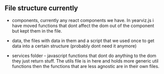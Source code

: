 ## File structure currently

- components, currently any react components we have. In yearviz.js i have moved functions that dont affect the dom out of the component but kept them in the file.

- data, the files with data in them and a script that we used once to get data into a certain structure (probably dont need it anymore)

- services folder - javascript functions that dont do anything to the dom they just return stuff. The utils file is in here and holds more generic util functions then the functions that are less agnostic are in their own files.

